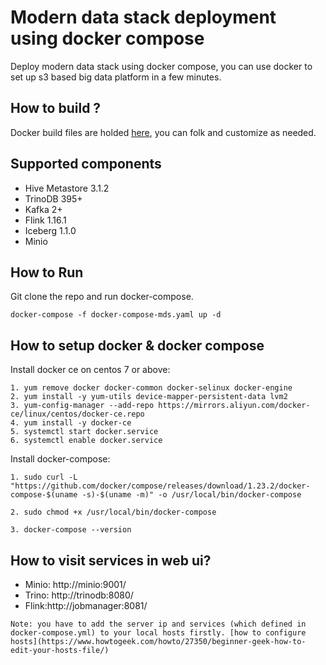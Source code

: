# Modern data stack deployment using docker compose
Deploy modern data stack using docker compose, you can use docker to set up s3 based big data platform in a few minutes.

## How to build ?
Docker build files are holded [here](https://github.com/spancer/bigdata-docker-builds.git), you can folk and customize as needed.

## Supported components

* Hive Metastore 3.1.2
* TrinoDB 395+
* Kafka 2+
* Flink 1.16.1
* Iceberg 1.1.0
* Minio
## How to Run

Git clone the repo and run docker-compose.

    docker-compose -f docker-compose-mds.yaml up -d

## How to setup docker & docker compose

Install  docker ce on centos 7 or above:
```
1. yum remove docker docker-common docker-selinux docker-engine
2. yum install -y yum-utils device-mapper-persistent-data lvm2
3. yum-config-manager --add-repo https://mirrors.aliyun.com/docker-ce/linux/centos/docker-ce.repo
4. yum install -y docker-ce
5. systemctl start docker.service
6. systemctl enable docker.service

```

Install docker-compose:
```
1. sudo curl -L "https://github.com/docker/compose/releases/download/1.23.2/docker-compose-$(uname -s)-$(uname -m)" -o /usr/local/bin/docker-compose

2. sudo chmod +x /usr/local/bin/docker-compose

3. docker-compose --version
```

## How to visit services in web ui?

* Minio: http://minio:9001/
* Trino: http://trinodb:8080/
* Flink:http://jobmanager:8081/ 
```
Note: you have to add the server ip and services (which defined in docker-compose.yml) to your local hosts firstly. [how to configure hosts](https://www.howtogeek.com/howto/27350/beginner-geek-how-to-edit-your-hosts-file/)


